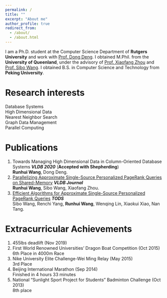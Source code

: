 ```yaml
---
permalink: /
title: ""
excerpt: "About me"
author_profile: true
redirect_from: 
  - /about/
  - /about.html
---
```

I am a Ph.D. student at the Computer Science Department of __Rutgers University__ and work with [Prof. Dong Deng](https://dongdeng.github.io). I obtained M.Phil. from the __University of Queenland__, under the advisory of [Prof. Xiaofang Zhou](http://staff.itee.uq.edu.au/zxf/) and [Prof. Sibo Wang](http://www1.se.cuhk.edu.hk/~swang/). I obtained B.S. in Computer Science and Technology from __Peking University__.


Research interests
======
Database Systems <br>
High Dimensional Data <br>
Nearest Neighbor Search <br>
Graph Data Management <br>
Parallel Computing


Publications
======
1. Towards Managing High Dimensional Data in Column-Oriented Database Systems <em>__VLDB 2020__</em> (__Accepted with Shepherding__)<br>
    __Runhui Wang__, Dong Deng.
1. [Parallelizing Approximate Single-Source Personalized PageRank Queries on Shared-Memory](https://link.springer.com/article/10.1007/s00778-019-00576-7) <em>__VLDB Journal__</em><br>
    __Runhui Wang__, Sibo Wang, Xiaofang Zhou.
1. [Efficient Algorithms for Approximate Single-Source Personalized PageRank Queries](https://dl.acm.org/doi/10.1145/3360902)  <em>__TODS__</em><br>
    Sibo Wang, Renchi Yang, __Runhui Wang__, Wenqing Lin, Xiaokui Xiao, Nan Tang.
    

Extracurricular Achievements
====
1. 455lbs deadlift (Nov 2019)
1. First World Renowned Universities’ Dragon Boat Competition (Oct 2015)<br> 6th Place in 4000m Race
1. Nike University Elite Challenge-Wei Ming Relay (May 2015) <br> 3rd Place
1. Beijing International Marathon (Sep 2014) <br> Finished in 4 hours 33 minutes
1. National “Sunlight Sport Project for Students” Badminton Challenge (Oct 2013) <br> 8th place
